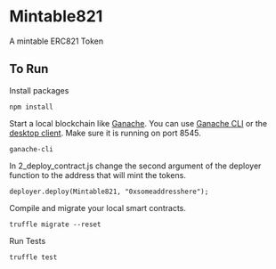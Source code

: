 # Mintable821
A mintable ERC821 Token

## To Run
Install packages

```
npm install
```

Start a local blockchain like [Ganache](https://github.com/trufflesuite/ganache). You can use [Ganache CLI](https://github.com/trufflesuite/ganache-cli) or the [desktop client](http://truffleframework.com/ganache/). Make sure it is running on port 8545.

```
ganache-cli
```

In 2_deploy_contract.js change the second argument of the deployer function to the address that will mint the tokens.

```
deployer.deploy(Mintable821, "0xsomeaddresshere");
```

Compile and migrate your local smart contracts.

```
truffle migrate --reset
```

Run Tests

```
truffle test
```
